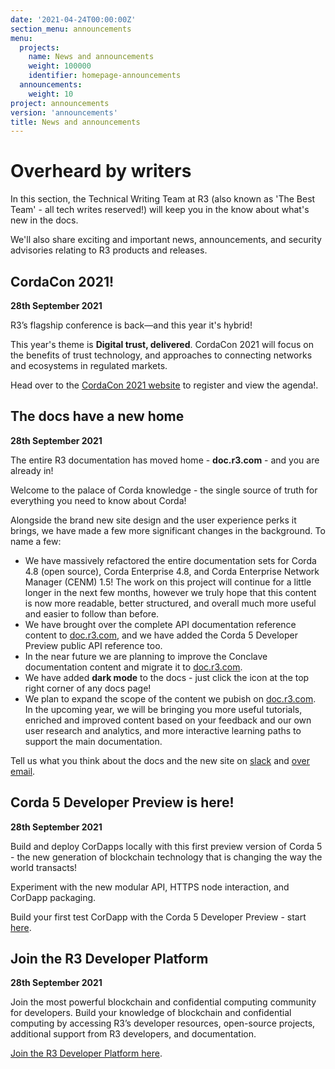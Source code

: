 ```yaml
---
date: '2021-04-24T00:00:00Z'
section_menu: announcements
menu:
  projects:
    name: News and announcements
    weight: 100000
    identifier: homepage-announcements
  announcements:
    weight: 10
project: announcements
version: 'announcements'
title: News and announcements
---
```


# Overheard by writers

In this section, the Technical Writing Team at R3 (also known as 'The Best Team' - all tech writes reserved!) will keep you in the know about what's new in the docs.

We'll also share exciting and important news, announcements, and security advisories relating to R3 products and releases.

## CordaCon 2021!

**28th September 2021**

R3’s flagship conference is back—and this year it's hybrid!

This year's theme is **Digital trust, delivered**. CordaCon 2021 will focus on the benefits of trust technology, and approaches to connecting networks and ecosystems in regulated markets.

Head over to the <a href="https://www.cordacon.com/" target="_blank">CordaCon 2021 website</a>  to register and view the agenda!.

## The docs have a new home

**28th September 2021**

The entire R3 documentation has moved home - **doc.r3.com** - and you are already in!

Welcome to the palace of Corda knowledge - the single source of truth for everything you need to know about Corda!

Alongside the brand new site design and the user experience perks it brings, we have made a few more significant changes in the background. To name a few:

* We have massively refactored the entire documentation sets for Corda 4.8 (open source), Corda Enterprise 4.8, and Corda Enterprise Network Manager (CENM) 1.5! The work on this project will continue for a little longer in the next few months, however we truly hope that this content is now more readable, better structured, and overall much more useful and easier to follow than before.
* We have brought over the complete API documentation reference content to [doc.r3.com](https://docs.r3.com/en/api-ref.html), and we have added the Corda 5 Developer Preview public API reference too.
* In the near future we are planning to improve the Conclave documentation content and migrate it to [doc.r3.com](https://docs.r3.com).
* We have added **dark mode** to the docs - just click the icon at the top right corner of any docs page!
* We plan to expand the scope of the content we pubish on [doc.r3.com](https://docs.r3.com). In the upcoming year, we will be bringing you more useful tutorials, enriched and improved content based on your feedback and our own user research and analytics, and more interactive learning paths to support the main documentation.

Tell us what you think about the docs and the new site on <a href="https://cordaledger.slack.com/archives/C01Q3RQ7E8M">slack</a> and <a href="mailto:corda-docs@r3.com">over email</a>.

## Corda 5 Developer Preview is here!

**28th September 2021**

Build and deploy CorDapps locally with this first preview version of Corda 5 - the new generation of blockchain technology that is changing the way the world transacts!

Experiment with the new modular API, HTTPS node interaction, and CorDapp packaging.

Build your first test CorDapp with the Corda 5 Developer Preview - start [here](../platform/corda/5.0-dev-preview-1/).

## Join the R3 Developer Platform

**28th September 2021**

Join the most powerful blockchain and confidential computing community for developers. Build your knowledge of blockchain and confidential computing by accessing R3’s developer resources, open-source projects, additional support from R3 developers, and documentation.

<a href="https://developer.r3.com/" target="_blank">Join the R3 Developer Platform here</a>.

